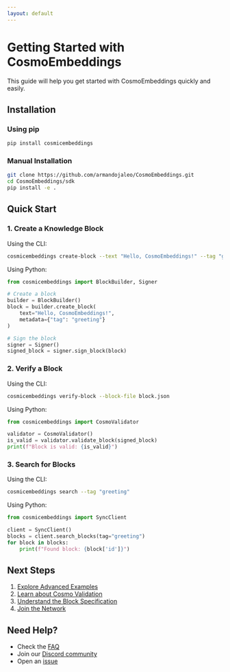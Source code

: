 ```yaml
---
layout: default
---
```


# Getting Started with CosmoEmbeddings

This guide will help you get started with CosmoEmbeddings quickly and easily.

## Installation

### Using pip

```bash
pip install cosmicembeddings
```

### Manual Installation

```bash
git clone https://github.com/armandojaleo/CosmoEmbeddings.git
cd CosmoEmbeddings/sdk
pip install -e .
```

## Quick Start

### 1. Create a Knowledge Block

Using the CLI:
```bash
cosmicembeddings create-block --text "Hello, CosmoEmbeddings!" --tag "greeting"
```

Using Python:
```python
from cosmicembeddings import BlockBuilder, Signer

# Create a block
builder = BlockBuilder()
block = builder.create_block(
    text="Hello, CosmoEmbeddings!",
    metadata={"tag": "greeting"}
)

# Sign the block
signer = Signer()
signed_block = signer.sign_block(block)
```

### 2. Verify a Block

Using the CLI:
```bash
cosmicembeddings verify-block --block-file block.json
```

Using Python:
```python
from cosmicembeddings import CosmoValidator

validator = CosmoValidator()
is_valid = validator.validate_block(signed_block)
print(f"Block is valid: {is_valid}")
```

### 3. Search for Blocks

Using the CLI:
```bash
cosmicembeddings search --tag "greeting"
```

Using Python:
```python
from cosmicembeddings import SyncClient

client = SyncClient()
blocks = client.search_blocks(tag="greeting")
for block in blocks:
    print(f"Found block: {block['id']}")
```

## Next Steps

1. [Explore Advanced Examples](sdk_detailed.md#advanced-examples)
2. [Learn about Cosmo Validation](cosmic_validation.md)
3. [Understand the Block Specification](block_spec.md)
4. [Join the Network](node_protocol.md)

## Need Help?

- Check the [FAQ](faq.md)
- Join our [Discord community](https://discord.gg/cosmicembeddings)
- Open an [issue](https://github.com/cosmicembeddings/sdk/issues) 
